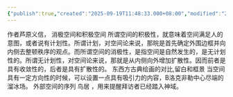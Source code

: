 ```yaml
---
{"publish":true,"created":"2025-09-19T11:48:33.000+08:00","modified":"2025-09-19T11:48:33.000+08:00","tags":["建筑学"],"cssclasses":""}
---
```


  作者芦原义信， 消极空间和积极空间 所谓空间的积极性，就意味着空间满足人的意图，或者说有计划性。所谓计划，对空间论来说，那皖是首先确定外围边框并向内侧去整顿秩序的观点。而所谓空间的消极性，是指空间是自然发生的，是无计划性的。所谓无计划性，对空间论来说，那就是从内侧向外增加扩散性。因而前者是具有收敛性的，后者是具有扩散性的。  东西方古典绘画的对比,留白和框景  当空间具有一定方向性的时候，可以设置一点具有吸引力的内容，B洛克非勒中心尽端的溜冰场。 
  外部空间的序列   鸟居 ，用来提醒拜访者已经踏入神域。